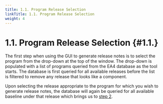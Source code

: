 ```yaml
---
title: 1.1. Program Release Selection
linkTitle: 1.1. Program Release Selection
weight: 4
---
```


1.1. Program Release Selection                                                                                   {#1.1.}
========================================================================================================================
The first step when using the GUI to generate release notes is to select the program from the drop-down at the top of the
window.  The drop-down is populated with a list of programs queried from the EA4 database as the tool starts.  The
database is first queried for all available releases before the list is filtered to remove any release that looks like
a component.

Upon selecting the release appropriate to the program for which you wish to generate release notes, the database will
again be queried for all available baseline under that release which brings us to [step 2](1.2.).